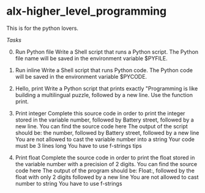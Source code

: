 # alx-higher_level_programming
This is for the python lovers.

*Tasks*

0. Run Python file
Write a Shell script that runs a Python script.
The Python file name will be saved in the environment variable $PYFILE.

1. Run inline
Write a Shell script that runs Python code.
The Python code will be saved in the environment variable $PYCODE.

2. Hello, print
Write a Python script that prints exactly "Programming is like building a multilingual puzzle, followed by a new line.
Use the function print.

3. Print integer
Complete this source code in order to print the integer stored in the variable number, followed by Battery street, followed by a new line.
You can find the source code here
The output of the script should be:
the number, followed by Battery street,
followed by a new line
You are not allowed to cast the variable number into a string
Your code must be 3 lines long
You have to use f-strings tips

4. Print float
Complete the source code in order to print the float stored in the variable number with a precision of 2 digits.
You can find the source code here
The output of the program should be:
Float:, followed by the float with only 2 digits
followed by a new line
You are not allowed to cast number to string
You have to use f-strings
